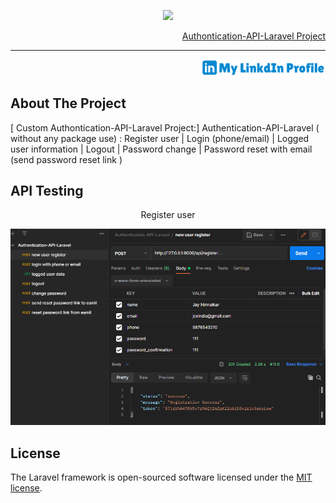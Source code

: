 <p align="center"><a href="https://laravel.com" target="_blank"><img src="https://raw.githubusercontent.com/laravel/art/master/logo-lockup/5%20SVG/2%20CMYK/1%20Full%20Color/laravel-logolockup-cmyk-red.svg" width="100"></a></p>
<p align="right"><a href="https://www.linkedin.com/in/jaychandnirmalkar/" target="_blank">Authontication-API-Laravel Project</a></p>
<hr>
<p align="right"><a href="https://www.linkedin.com/in/jaychandnirmalkar/" target="_blank"><img src="public\lnkdn.svg" width="200"></a></p>


## About The Project
 [ Custom Authontication-API-Laravel Project:]
Authentication-API-Laravel ( without any package use) : Register user | Login (phone/email) | Logged user information | Logout | Password change | Password reset with email (send password reset link ) 

## API Testing
<p align="center">Register user<a href="#" target="_blank"></a></p>
<p align="center"><img  src="public\api-testing-img\reg.png" width="700"></p>





## License

The Laravel framework is open-sourced software licensed under the [MIT license](https://opensource.org/licenses/MIT).